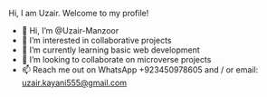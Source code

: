 
Hi, I am Uzair. Welcome to my profile!


- 👋 Hi, I’m @Uzair-Manzoor
- 👀 I’m interested in collaborative projects
- 🌱 I’m currently learning basic web development
- 💞️ I’m looking to collaborate on microverse projects
- 📫 Reach me out on WhatsApp +923450978605 and / or email: uzair.kayani555@gmail.com





<!---
Uzair-Manzoor/Uzair-Manzoor is a ✨ special ✨ repository because its `README.md` (this file) appears on your GitHub profile.
You can click the Preview link to take a look at your changes.
--->
